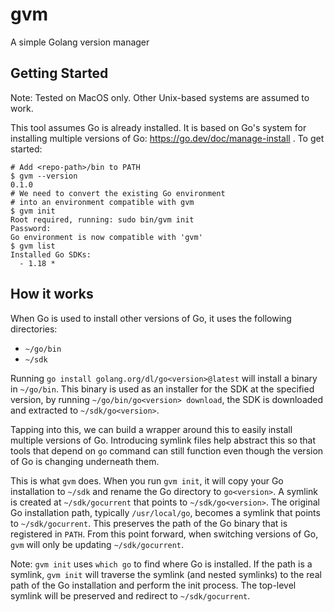 # gvm
A simple Golang version manager

## Getting Started

Note: Tested on MacOS only. Other Unix-based systems are assumed to work.

This tool assumes Go is already installed. It is based on Go's system for installing multiple versions of Go: https://go.dev/doc/manage-install . To get started:

```shell
# Add <repo-path>/bin to PATH
$ gvm --version
0.1.0
# We need to convert the existing Go environment
# into an environment compatible with gvm
$ gvm init
Root required, running: sudo bin/gvm init
Password:
Go environment is now compatible with 'gvm'
$ gvm list
Installed Go SDKs:
  - 1.18 *
```

## How it works

When Go is used to install other versions of Go, it uses the following directories:

- `~/go/bin`
- `~/sdk`

Running `go install golang.org/dl/go<version>@latest` will install a binary in `~/go/bin`. This binary is used as an installer for the SDK at the specified version, by running `~/go/bin/go<version> download`, the SDK is downloaded and extracted to `~/sdk/go<version>`.

Tapping into this, we can build a wrapper around this to easily install multiple versions of Go. Introducing symlink files help abstract this so that tools that depend on `go` command can still function even though the version of Go is changing underneath them.

This is what `gvm` does. When you run `gvm init`, it will copy your Go installation to `~/sdk` and rename the Go directory to `go<version>`. A symlink is created at `~/sdk/gocurrent` that points to `~/sdk/go<version>`. The original Go installation path, typically `/usr/local/go`, becomes a symlink that points to `~/sdk/gocurrent`. This preserves the path of the Go binary that is registered in `PATH`. From this point forward, when switching versions of Go, `gvm` will only be updating `~/sdk/gocurrent`.

Note: `gvm init` uses `which go` to find where Go is installed. If the path is a symlink, `gvm init` will traverse the symlink (and nested symlinks) to the real path of the Go installation and perform the init process. The top-level symlink will be preserved and redirect to `~/sdk/gocurrent`.
